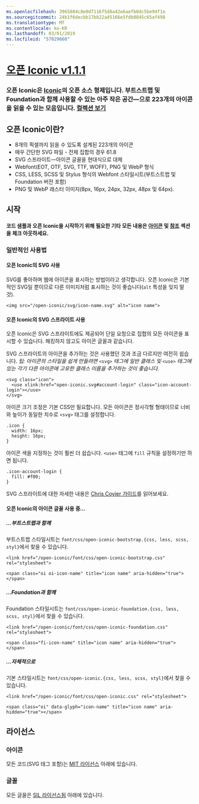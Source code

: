 ```yaml
---
ms.openlocfilehash: 3965884c8e0d7116f5d8a42e6aefb0dc5be94f1e
ms.sourcegitcommit: 24b1f6decbb17bb22a45166e5fdb0845c65af498
ms.translationtype: MT
ms.contentlocale: ko-KR
ms.lasthandoff: 03/01/2019
ms.locfileid: "57029660"
---
```

<a name="open-iconic-v111httpuseiconiccomopen"></a>[오픈 Iconic v1.1.1](http://useiconic.com/open)
===========

### <a name="open-iconic-is-the-open-source-sibling-of-iconichttpuseiconiccom-it-is-a-hyper-legible-collection-of-223-icons-with-a-tiny-footprintmdashready-to-use-with-bootstrap-and-foundation-view-the-collectionhttpuseiconiccomopenicons"></a>오픈 Iconic은 [Iconic](http://useiconic.com)의 오픈 소스 형제입니다. 부트스트랩 및 Foundation과 함께 사용할 수 있는 아주 작은 공간&mdash;으로 223개의 아이콘을 읽을 수 있는 모음입니다. [컬렉션 보기](http://useiconic.com/open#icons)



## <a name="whats-in-open-iconic"></a>오픈 Iconic이란?

* 8개의 픽셀까지 읽을 수 있도록 설계된 223개의 아이콘
* 매우 간단한 SVG 파일 - 전체 집합의 경우 61.8 
* SVG 스프라이트&mdash;아이콘 글꼴을 현대식으로 대체
* Webfont(EOT, OTF, SVG, TTF, WOFF), PNG 및 WebP 형식
* CSS, LESS, SCSS 및 Stylus 형식의 Webfont 스타일시트(부트스트랩 및 Foundation 버전 포함)
* PNG 및 WebP 래스터 이미지(8px, 16px, 24px, 32px, 48px 및 64px).


## <a name="getting-started"></a>시작

#### <a name="for-code-samples-and-everything-else-you-need-to-get-started-with-open-iconic-check-out-our-iconshttpuseiconiccomopenicons-and-referencehttpuseiconiccomopenreference-sections"></a>코드 샘플과 오픈 Iconic을 시작하기 위해 필요한 기타 모든 내용은 [아이콘](http://useiconic.com/open#icons) 및 [참조](http://useiconic.com/open#reference) 섹션을 체크 아웃하세요.

### <a name="general-usage"></a>일반적인 사용법

#### <a name="using-open-iconics-svgs"></a>오픈 Iconic의 SVG 사용

SVG를 좋아하며 웹에 아이콘을 표시하는 방법이라고 생각합니다. 오픈 Iconic은 기본적인 SVG일 뿐이므로 다른 이미지처럼 표시하는 것이 좋습니다(`alt` 특성을 잊지 말 것).

```
<img src="/open-iconic/svg/icon-name.svg" alt="icon name">
```

#### <a name="using-open-iconics-svg-sprite"></a>오픈 Iconic의 SVG 스프라이트 사용

오픈 Iconic은 SVG 스프라이트에도 제공되어 단일 요청으로 집합의 모든 아이콘을 표시할 수 있습니다. 해킹하지 않고도 아이콘 글꼴과 같습니다.

SVG 스프라이트의 아이콘을 추가하는 것은 사용했던 것과 조금 다르지만 여전히 쉽습니다. *팁: 아이콘의 스타일을 쉽게 만들려면*  `<svg>` *태그에 일반 클래스 및*  `<use>` *태그에 있는 각기 다른 아이콘에 고유한 클래스 이름을 추가하는 것이 좋습니다.*  

```
<svg class="icon">
  <use xlink:href="open-iconic.svg#account-login" class="icon-account-login"></use>
</svg>
```

아이콘 크기 조정은 기본 CSS만 필요합니다. 모든 아이콘은 정사각형 형태이므로 너비와 높이가 동일한 치수로 `<svg>` 태그를 설정합니다.

```
.icon {
  width: 16px;
  height: 16px;
}
```

아이콘 색을 지정하는 것이 훨씬 더 쉽습니다. `<use>` 태그에 `fill` 규칙을 설정하기만 하면 됩니다.

```
.icon-account-login {
  fill: #f00;
}
```

SVG 스프라이트에 대한 자세한 내용은 [Chris Coyier 가이드](http://css-tricks.com/svg-sprites-use-better-icon-fonts/)를 읽어보세요.

#### <a name="using-open-iconics-icon-font"></a>오픈 Iconic의 아이콘 글꼴 사용 중...


##### <a name="with-bootstrap"></a>...부트스트랩과 함께

부트스트랩 스타일시트는 `font/css/open-iconic-bootstrap.{css, less, scss, styl}`에서 찾을 수 있습니다.


```
<link href="/open-iconic/font/css/open-iconic-bootstrap.css" rel="stylesheet">
```


```
<span class="oi oi-icon-name" title="icon name" aria-hidden="true"></span>
```

##### <a name="with-foundation"></a>...Foundation과 함께

Foundation 스타일시트는 `font/css/open-iconic-foundation.{css, less, scss, styl}`에서 찾을 수 있습니다.

```
<link href="/open-iconic/font/css/open-iconic-foundation.css" rel="stylesheet">
```


```
<span class="fi-icon-name" title="icon name" aria-hidden="true"></span>
```

##### <a name="on-its-own"></a>...자체적으로

기본 스타일시트는 `font/css/open-iconic.{css, less, scss, styl}`에서 찾을 수 있습니다.

```
<link href="/open-iconic/font/css/open-iconic.css" rel="stylesheet">
```

```
<span class="oi" data-glyph="icon-name" title="icon name" aria-hidden="true"></span>
```


## <a name="license"></a>라이선스

### <a name="icons"></a>아이콘

모든 코드(SVG 태그 포함)는 [MIT 라이선스](http://opensource.org/licenses/MIT) 아래에 있습니다.

### <a name="fonts"></a>글꼴

모든 글꼴은 [SIL 라이선스됨](http://scripts.sil.org/cms/scripts/page.php?item_id=OFL_web) 아래에 있습니다.
